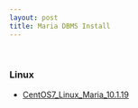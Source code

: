 ```yaml
---
layout: post
title: Maria DBMS Install
---
```

<br>

### Linux

* [CentOS7_Linux_Maria_10.1.19](/2023/07/19/centos7-linux-maria_10.1.19.html)
